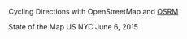 Cycling Directions with OpenStreetMap and [OSRM](https://github.com/Project-OSRM/osrm-backend)

State of the Map US
NYC
June 6, 2015
